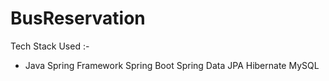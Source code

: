 # BusReservation

Tech Stack Used :-

* Java
Spring Framework
Spring Boot
Spring Data JPA
Hibernate
MySQL
